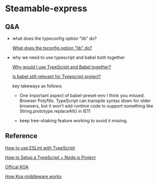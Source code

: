 # Steamable-express

## Q&A

- what does the typeconfig option "lib" do?

  [What does the tsconfig option "lib" do?](https://stackoverflow.com/questions/39303385/what-does-the-tsconfig-option-lib-do)

- why we need to use typescript and babel both together

  [Why would I use TypeScript and Babel together?](https://stackoverflow.com/questions/44020689/why-would-i-use-typescript-and-babel-together)

  [Is babel still relevant for Typescript project?](https://dev.to/mbeaudru/is-babel-still-relevant-for-typescript-projects-36a7)

  key takeways as follows:

  - One important aspect of babel-preset-env I think you missed: Browser Polyfills. TypeScript can transpile syntax down for older browsers, but it won't add runtime code to support something like String.prototype.replaceAll() in IE11

  - keep tree-shaking feature working to avoid it mssing.

## Reference

[How to use ESLint with TypeScript](https://khalilstemmler.com/blogs/typescript/eslint-for-typescript/)

[How to Setup a TypeScript + Node.js Project](https://khalilstemmler.com/blogs/typescript/node-starter-project/)

[Offical KOA](https://koajs.com/)

[How Koa middleware works](https://itnext.io/how-koa-middleware-works-f4386b5573c)
